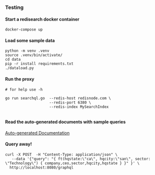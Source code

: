 ### Testing


#### Start a redisearch docker container

```
docker-compose up
```

#### Load some sample data

```
python -m venv .venv
source .venv/bin/activate/
cd data
pip -r install requirements.txt
./dataload.py
```

#### Run the proxy

```
# for help use -h 

go run searchql.go  --redis-host redisnode.com \
                    --redis-port 6380 \
                    --redis-index MySearchIndex
                  
```

#### Read the auto-generated documents with sample queries

[Auto-generated Documentation](http://localhost:8080/docs)


#### Query away!

```
curl -X POST  -H "Content-Type: application/json" \
   --data '{"query": "{ ft(hqstate:\"ca\", hqcity:\"san\", sector: \"Technology\") { company,ceo,sector,hqcity,hqstate } }" }' \
  http://localhost:8080/graphql
```
